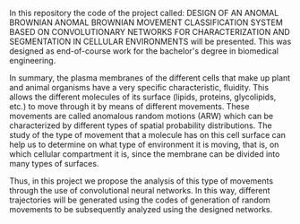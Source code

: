 In this repository the code of the project called: DESIGN OF AN ANOMAL BROWNIAN ANOMAL BROWNIAN MOVEMENT CLASSIFICATION SYSTEM BASED ON CONVOLUTIONARY NETWORKS FOR CHARACTERIZATION AND SEGMENTATION IN CELLULAR ENVIRONMENTS will be presented. This was designed as end-of-course work for the bachelor's degree in biomedical engineering.

In summary, the plasma membranes of the different cells that make up plant and animal organisms have a very specific characteristic, fluidity. This allows the different molecules of its surface (lipids, proteins, glycolipids, etc.) to move through it by means of different movements. These movements are called anomalous random motions (ARW) which can be characterized by different types of spatial probability distributions. The study of the type of movement that a molecule has on this cell surface can help us to determine on what type of environment it is moving, that is, on which cellular compartment it is, since the membrane can be divided into many types of surfaces.

Thus, in this project we propose the analysis of this type of movements through the use of convolutional neural networks. In this way, different trajectories will be generated using the codes of generation of random movements to be subsequently analyzed using the designed networks.
